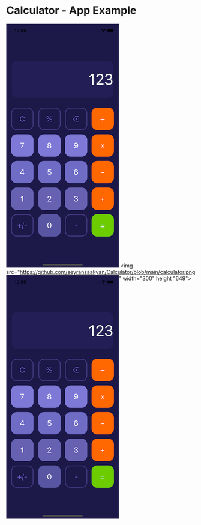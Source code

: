 # Calculator - App Example
![](https://github.com/seyransaakyan/Calculator/blob/main/calculator.png)
<img src="https://github.com/seyransaakyan/Calculator/blob/main/calculator.png" width="300" height "649">
<a href="url"><img src="https://github.com/seyransaakyan/Calculator/blob/main/calculator.png" align="left" height="649" width="300" ></a>
